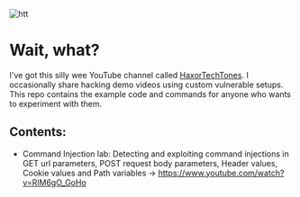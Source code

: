 ![htt](https://github.com/user-attachments/assets/bfe0f050-c1df-4664-b2a3-b22a44f055d3)

# Wait, what?
I've got this silly wee YouTube channel called [HaxorTechTones](https://www.youtube.com/@HaxorTechTones). I occasionally share hacking demo videos using custom vulnerable setups. This repo contains the example code and commands for anyone who wants to experiment with them.

## Contents:
 - Command Injection lab: Detecting and exploiting command injections in GET url parameters, POST request body parameters, Header values, Cookie values and Path variables -> https://www.youtube.com/watch?v=RlM6gO_GoHo
